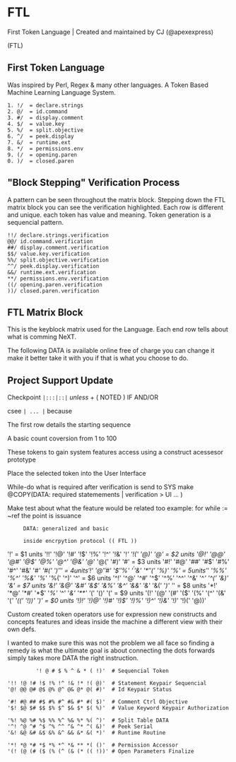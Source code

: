 # FTL
First Token Language | Created and maintained by CJ (@apexexpress)

(FTL)

## First Token Language 

Was inspired by Perl, Regex & many other languages. A Token Based Machine Learning Language System.

```
1. !/  = declare.strings
2. @/  = id.command
3. #/  = display.comment
4. $/  = value.key
5. %/  = split.objective
6. ^/  = peek.display
7. &/  = runtime.ext
8. */  = permissions.env
9. (/  = opening.paren
0. )/  = closed.paren
```
##  "Block Stepping" Verification Process

A pattern can be seen throughout the matrix block.
Stepping down the FTL matrix block you can see the verification highlighted.
Each row is different and unique.
each token has value and meaning.
Token generation is a sequencial pattern.

```
!!/ declare.strings.verification
@@/ id.command.verification
##/ display.comment.verification
$$/ value.key.verification
%%/ split.objective.verification
^^/ peek.display.verification
&&/ runtime.ext.verification
**/ permissions.env.verification
((/ opening.paren.verification
))/ closed.paren.verification
```
## FTL Matrix Block

This is the keyblock matrix used for the Language. Each end row tells about what is comming NeXT.

The following DATA is available online free of charge you can change it make it better
take it with you if that is what you choose to do.

## Project Support Update

Checkpoint ```|:::|::|``` *unless* + ( NOTED ) IF AND/OR

csee ```| ... |``` because

The first row details the starting sequence

A basic count coversion from 1 to 100

These tokens to gain system features
access using a construct acessesor prototype

Place the selected token into the User Interface

While-do what is required after verification is send to SYS
make @COPY(DATA: required statemements | verification > UI ... )

Make test about what the feature would be related too
example:
         for while := ~ref the point is issuance 
         
         DATA: generalized and basic
         
         inside encrpytion protocol (( FTL ))
         
'!' = $1 units '!!' '!@' '!#' '!$' '!%' '!^' '!&' '!*' '!(' '@)'
'@' = $2 units '@!' '@@' '@#' '@$' '@%' '@^' '@&' '@*' '@(' '#)'
'#' = $3 units '#!' '#@' '##' '#$' '#%' '#^' '#&' '#*' '#(' '$)'
'$' = $4 units '$!' '$@' '$#' '$$' '$%' '$^' '$&' '$*' '$(' '%)'
'%' = $5 units '%!' '%@' '%#' '%$' '%%' '%^' '%&' '%*' '%(' '^)'
'^' = $6 units '^!' '^@' '^#' '^$' '^%' '^^' '^&' '^*' '^(' '&)'
'&' = $7 units '&!' '&@' '&#' '&$' '&%' '&^' '&&' '&*' '&(' '*)'
'*' = $8 units '*!' '*@' '*#' '*$' '*%' '*^' '*&' '**' '*(' '()'
'(' = $9 units '(!' '(@' '(#' '($' '(%' '(^' '(&' '(*' '((' '!))'
')' = $0 units '!)!' '!)@' '!)#' '!)$' '!)%' '!)^' '!)&' '!)*' '!)(' '@))'
         
 Custom created token operators use for expression new constructs and concepts
 features and ideas inside the machine a different view with their own defs.
         
 I wanted to make sure this was not the problem we all face so finding a remedy
 is what the ultimate goal is about connecting the dots forwards simply takes 
 more DATA the right instruction.
                 
```
         '! @ # $ % ^ & * ( !)'  # Sequencial Token
 
'!! !@ !# !$ !% !^ !& !* !( @)'  # Statement Keypair Sequencial
'@! @@ @# @$ @% @^ @& @* @( #)'  # Id Keypair Status

'#! #@ ## #$ #% #^ #& #* #( $)'  # Comment Ctrl Objective
'$! $@ $# $$ $% $^ $& $* $( %)'  # Value Keyword Keypair Authorization

'%! %@ %# %$ %% %^ %& %* %( ^)'  # Split Table DATA
'^! ^@ ^# ^$ ^% ^^ ^& ^* ^( &)'  # Peek Serial
'&! &@ &# &$ &% &^ && &* &( *)'  # Runtime Routine

'*! *@ *# *$ *% *^ *& ** *( ()'  # Permission Accessor
'(! (@ (# ($ (% (^ (& (* (( !))' # Open Parameters Finalize

```
